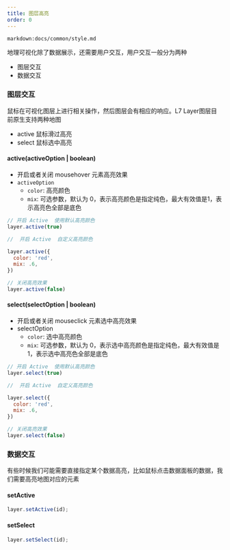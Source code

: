 ```yaml
---
title: 图层高亮
order: 0
---
```

`markdown:docs/common/style.md`

地理可视化除了数据展示，还需要用户交互，用户交互一般分为两种
- 图层交互
- 数据交互

### 图层交互

鼠标在可视化图层上进行相关操作，然后图层会有相应的响应。L7 Layer图层目前原生支持两种地图
- active 鼠标滑过高亮
- select 鼠标选中高亮

#### active(activeOption | boolean)

- 开启或者关闭 mousehover 元素高亮效果
- `activeOption`
  - `color`: 高亮颜色
  - `mix`: 可选参数，默认为 0，表示高亮颜色是指定纯色，最大有效值是1，表示高亮色全部是底色

```javascript
// 开启 Active  使用默认高亮颜色
layer.active(true)

//  开启 Active  自定义高亮颜色

layer.active({
  color: 'red',
  mix: .6,
})

// 关闭高亮效果
layer.active(false)

```

#### select(selectOption | boolean)

- 开启或者关闭 mouseclick 元素选中高亮效果
- selectOption
  - `color`: 选中高亮颜色
  - `mix`: 可选参数，默认为 0，表示选中高亮颜色是指定纯色，最大有效值是1，表示选中高亮色全部是底色

```javascript
// 开启 Active  使用默认高亮颜色
layer.select(true)

//  开启 Active  自定义高亮颜色

layer.select({
  color: 'red',
  mix: .6,
})

// 关闭高亮效果
layer.select(false)

```

### 数据交互

有些时候我们可能需要直接指定某个数据高亮，比如鼠标点击数据面板的数据，我们需要高亮地图对应的元素

#### setActive

```javascript
layer.setActive(id);
```

#### setSelect

```javascript
layer.setSelect(id);
```


